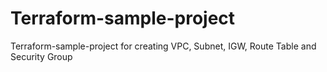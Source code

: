 # Terraform-sample-project
Terraform-sample-project for creating VPC, Subnet, IGW, Route Table and Security Group
